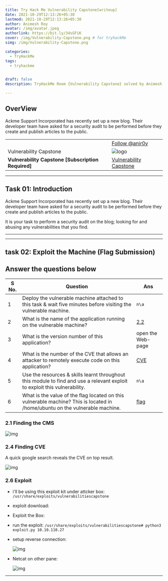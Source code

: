 ```yaml
---
title: Try Hack Me Vulnerability Capstone[writeup]
date: 2021-10-29T12:13:26+05:30
lastmod: 2021-10-29T12:13:26+05:30
author: Animesh Roy
avatar: /img/avatar.jpeg
authorlink: https://bit.ly/34sGFiK
cover: /img/Vulnerability-Capstone.png # for tryhackMe
simg: /img/Vulnerability-Capstone.png

categories:
  - TryHackMe
tags:
  - tryhackme
 

draft: false
description: TryHackMe Room {Vulnerability Capstone} solved by Animesh Roy. this is a walkthough. read more...

---
```


## OverView

Ackme Support Incorporated has recently set up a new blog. Their developer team have asked for a security audit to be performed before they create and publish articles to the public.

|||
|---|---|
| <script src="https://tryhackme.com/badge/434937"></script>| <a class="twitter-follow-button" href="https://twitter.com/anir0y" data-size="large"> Follow @anir0y<a>|
|Vulnerability Capstone|![logo](https://tryhackme-images.s3.amazonaws.com/room-icons/f746d44771571a662987e9499e18aece.png)|
| <b> Vulnerability Capstone [Subscription Required] </b>| [Vulnerability Capstone](https://tryhackme.com/room/vulnerabilitycapstone)|
---

## Task 01: Introduction

Ackme Support Incorporated has recently set up a new blog. Their developer team have asked for a security audit to be performed before they create and publish articles to the public.

It is your task to perform a security audit on the blog; looking for and abusing any vulnerabilities that you find.

---
<!-- Google Ads -->
<script async src="https://pagead2.googlesyndication.com/pagead/js/adsbygoogle.js"></script>
<ins class="adsbygoogle"
     style="display:block; text-align:center;"
     data-ad-layout="in-article"
     data-ad-format="fluid"
     data-ad-client="ca-pub-3526678290068011"
     data-ad-slot="7160066188"></ins>
<script>
     (adsbygoogle = window.adsbygoogle || []).push({});
</script>
<!-- END -->

---

## task 02: Exploit the Machine (Flag Submission)

## Answer the questions below

|S No.| Question| Ans|
|---|---|---|
|1|Deploy the vulnerable machine attached to this task & wait five minutes before visiting the vulnerable machine.| `n\a`|
|2|What is the name of the application running on the vulnerable machine?|[2.2](#21-finding-the-cms)|
|3|What is the version number of this application?|open the Web-page|
|4|What is the number of the CVE that allows an attacker to remotely execute code on this application?|[CVE](#24-finding-cve)|
|5|Use the resources & skills learnt throughout this module to find and use a relevant exploit to exploit this vulnerability.|`n\a`|
|6|What is the value of the flag located on this vulnerable machine? This is located in /home/ubuntu on the vulnerable machine.|[flag](#26-exploit)|

### 2.1 Finding the CMS

![img](https://i.imgur.com/QGmzgCL.png)

### 2.4 Finding CVE

A quick google search reveals the CVE on top result.

![img](https://i.imgur.com/jPelvrR.png)

### 2.6 Exploit 

* i'll be using this exploit kit under attcker box: `/usr/share/exploits/vulnerabilitiescapstone`

* exploit download:

<script src="https://gist.github.com/anir0y/8529960c18e212948b0e40ed1fb18d6d.js"></script>

* Exploit the Box:

* run the exploit:
  `/usr/share/exploits/vulnerabilitiescapstone# python3 exploit.py 10.10.110.27`

* setup reverse connection:

     ![img](https://i.imgur.com/jIecstf.png)

* Netcat on other pane:
  
     ![img](https://i.imgur.com/8c8x1YF.png)

---
<!-- Google Ads -->

<script async src="https://pagead2.googlesyndication.com/pagead/js/adsbygoogle.js"></script>
<ins class="adsbygoogle"
     style="display:block; text-align:center;"
     data-ad-layout="in-article"
     data-ad-format="fluid"
     data-ad-client="ca-pub-3526678290068011"
     data-ad-slot="7160066188"></ins>
<script>
     (adsbygoogle = window.adsbygoogle || []).push({});
</script>
<!-- END -->


<script data-name="BMC-Widget" data-cfasync="false" src="https://cdnjs.buymeacoffee.com/1.0.0/widget.prod.min.js" data-id="anir0y" data-description="Support me on Buy me a coffee!" data-message="" data-color="#5F7FFF" data-position="Right" data-x_margin="18" data-y_margin="18"></script>

<!-- EOF -->
